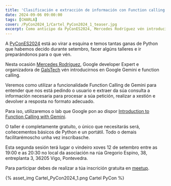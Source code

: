 ```yaml
---
title: 'Clasificación e extracción de información con Function calling de Gemini'
date: 2024-09-06 09:00:00
tags: [CHARLA]
cover: /PyCon2024_1/Cartel_PyCon2024_1_teaser.jpg
excerpt: Como anticipo da PyConES2024, Mercedes Rodríguez vén introducirnos en Google Gemini e function calling.
---
```


A [PyConES2024](https://2024.es.pycon.org/) está ao virar a esquina e temos tantas ganas de Python que habemos decido durante setembro, facer algúns talleres e ir preparándonos para o que vén.

Nesta ocasión [Mercedes Rodríguez](https://x.com/mgarod3), Google developer Expert e organizadora de [GalsTech](https://x.com/GalsTech_) vén introducirnos en Google Gemini e function calling.

Veremos como utilizar a funcionalidade Function Calling de Gemini para entender que nos está pedindo o usuario e extraer da súa consulta a información necesaria para procesar a súa petición, realizar a xestión e devolver a resposta no formato adecuado.

Para iso, utilizaremos o lab que Google pon ao dispor [Introduction to Function Calling with Gemini](https://www.cloudskillsboost.google/focuses/85642?catalog_rank=%7B%22rank%22:3,%22num_filters%22:0,%22has_search%22:true%7D&locale=es&parent=catalog&search_id=36004803).

O taller é completamente gratuíto, o único que necesitarás será, coñecementos básicos de Python e un portátil. Todo o demais facilitarémoscho unha vez inscríbasche.

Esta segunda sesión terá lugar o vindeiro xoves 12 de setembro entre as 19:00 e as 20:30 no local da asociación na rúa Gregorio Espino, 38, entreplanta 3, 36205 Vigo, Pontevedra.

Para participar debes de realizar a túa inscrición gratuita en [meetup](https://www.meetup.com/aindustriosa/events/303264558/).



{% asset_img Cartel_PyCon2024_1.png Cartel PyCon %}
